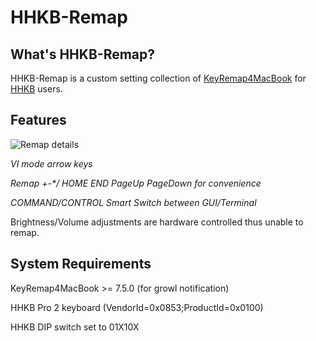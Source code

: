 # HHKB-Remap

## What's HHKB-Remap?

HHKB-Remap is a custom setting collection of [KeyRemap4MacBook][1] for [HHKB][2] users.

## Features

![Remap details][3]

*VI mode arrow keys*

*Remap +-\*/ HOME END PageUp PageDown for convenience*

*COMMAND/CONTROL Smart Switch between GUI/Terminal*

Brightness/Volume adjustments are hardware controlled thus unable to remap.

## System Requirements

KeyRemap4MacBook >= 7.5.0 (for growl notification)

HHKB Pro 2 keyboard (VendorId=0x0853;ProductId=0x0100)

HHKB DIP switch set to 01X10X


[1]: http://pqrs.org/macosx/keyremap4macbook/ "KeyRemap4MacBook"
[2]: http://en.wikipedia.org/wiki/Happy_Hacking_Keyboard "HHKB"
[3]: /azhuang/hhkb-remap/raw/dev/hhkb-remap.tiff "Remap details"
